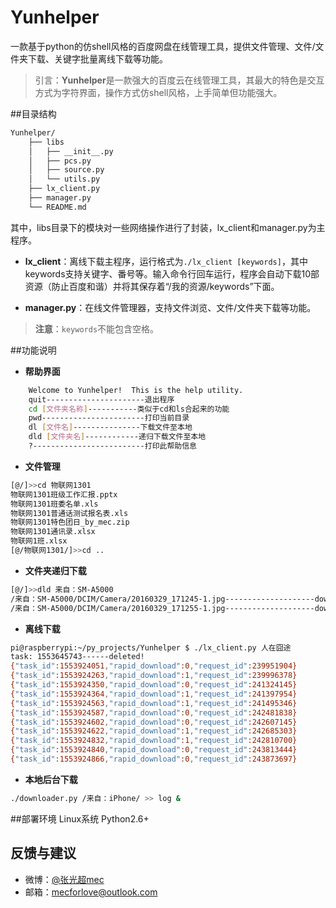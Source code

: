 # Yunhelper
一款基于python的仿shell风格的百度网盘在线管理工具，提供文件管理、文件/文件夹下载、关键字批量离线下载等功能。
> 引言：**Yunhelper**是一款强大的百度云在线管理工具，其最大的特色是交互方式为字符界面，操作方式仿shell风格，上手简单但功能强大。

##目录结构
``` bash
Yunhelper/
    ├── libs
    │   ├── __init__.py
    │   ├── pcs.py
    │   ├── source.py
    │   └── utils.py
    ├── lx_client.py
    ├── manager.py
    └── README.md
```
其中，libs目录下的模块对一些网络操作进行了封装，lx_client和manager.py为主程序。
- **lx_client**：离线下载主程序，运行格式为`./lx_client [keywords]`，其中keywords支持关键字、番号等。输入命令行回车运行，程序会自动下载10部资源（防止百度和谐）并将其保存着“/我的资源/keywords”下面。

- **manager.py**：在线文件管理器，支持文件浏览、文件/文件夹下载等功能。
>**注意**：`keywords`不能包含空格。

##功能说明
- **帮助界面**
``` bash
    Welcome to Yunhelper!  This is the help utility.
    quit----------------------退出程序
    cd [文件夹名称]-----------类似于cd和ls合起来的功能
    pwd-----------------------打印当前目录
    dl [文件名]---------------下载文件至本地
    dld [文件夹名]------------递归下载文件至本地
    ?-------------------------打印此帮助信息
```
- **文件管理**
``` bash
[@/]>>cd 物联网1301
物联网1301班级工作汇报.pptx
物联网1301班委名单.xls
物联网1301普通话测试报名表.xls
物联网1301特色团日_by_mec.zip
物联网1301通讯录.xlsx
物联网1班.xlsx
[@/物联网1301/]>>cd ..
```
- **文件夹递归下载**
``` bash
[@/]>>dld 来自：SM-A5000
/来自：SM-A5000/DCIM/Camera/20160329_171245-1.jpg--------------------downloaded successfully
/来自：SM-A5000/DCIM/Camera/20160329_171255-1.jpg--------------------downloaded successfully
```
- **离线下载**
``` bash
pi@raspberrypi:~/py_projects/Yunhelper $ ./lx_client.py 人在囧途
task: 1553645743------deleted!
{"task_id":1553924051,"rapid_download":0,"request_id":239951904}
{"task_id":1553924263,"rapid_download":1,"request_id":239996378}
{"task_id":1553924350,"rapid_download":0,"request_id":241324145}
{"task_id":1553924364,"rapid_download":1,"request_id":241397954}
{"task_id":1553924563,"rapid_download":1,"request_id":241495346}
{"task_id":1553924587,"rapid_download":0,"request_id":242481838}
{"task_id":1553924602,"rapid_download":0,"request_id":242607145}
{"task_id":1553924622,"rapid_download":1,"request_id":242685303}
{"task_id":1553924832,"rapid_download":1,"request_id":242810700}
{"task_id":1553924840,"rapid_download":0,"request_id":243813444}
{"task_id":1553924866,"rapid_download":0,"request_id":243873697}
```
- **本地后台下载**
``` bash
./downloader.py /来自：iPhone/ >> log &
```
##部署环境
Linux系统 Python2.6+
## 反馈与建议
- 微博：[@张光超mec](http://weibo.com/u/1672920821)
- 邮箱：<mecforlove@outlook.com>
